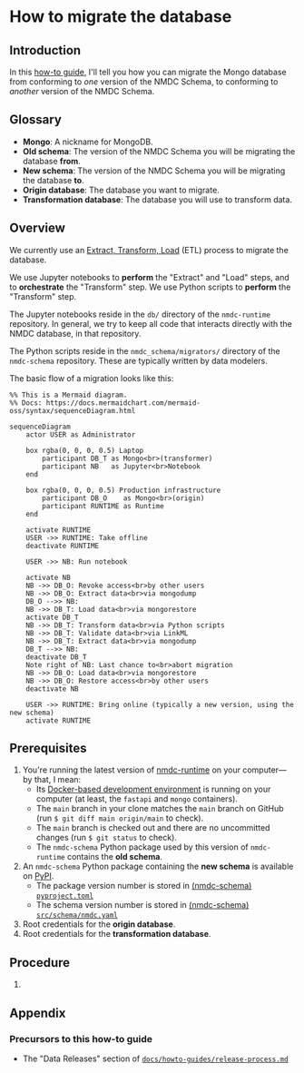 # How to migrate the database

## Introduction

In this [how-to guide](https://diataxis.fr/how-to-guides/), I'll tell you how you can migrate the Mongo database from conforming to _one_ version of the NMDC Schema, to conforming to _another_ version of the NMDC Schema.

## Glossary

- **Mongo**: A nickname for MongoDB.
- **Old schema**: The version of the NMDC Schema you will be migrating the database **from**.
- **New schema**: The version of the NMDC Schema you will be migrating the database **to**.
- **Origin database**: The database you want to migrate.
- **Transformation database**: The database you will use to transform data.

## Overview

We currently use an [Extract, Transform, Load](https://en.wikipedia.org/wiki/Extract,_transform,_load) (ETL) process to migrate the database.

We use Jupyter notebooks to **perform** the "Extract" and "Load" steps, and to **orchestrate** the "Transform" step. We use Python scripts to **perform** the "Transform" step.

The Jupyter notebooks reside in the `db/` directory of the `nmdc-runtime` repository. In general, we try to keep all code that interacts directly with the NMDC database, in that repository.

The Python scripts reside in the `nmdc_schema/migrators/` directory of the `nmdc-schema` repository. These are typically written by data modelers.

The basic flow of a migration looks like this:

```mermaid
%% This is a Mermaid diagram.
%% Docs: https://docs.mermaidchart.com/mermaid-oss/syntax/sequenceDiagram.html

sequenceDiagram
    actor USER as Administrator

    box rgba(0, 0, 0, 0.5) Laptop
        participant DB_T as Mongo<br>(transformer)
        participant NB   as Jupyter<br>Notebook
    end

    box rgba(0, 0, 0, 0.5) Production infrastructure
        participant DB_O    as Mongo<br>(origin)
        participant RUNTIME as Runtime
    end

    activate RUNTIME
    USER ->> RUNTIME: Take offline
    deactivate RUNTIME

    USER ->> NB: Run notebook

    activate NB
    NB ->> DB_O: Revoke access<br>by other users
    NB ->> DB_O: Extract data<br>via mongodump
    DB_O -->> NB: 
    NB ->> DB_T: Load data<br>via mongorestore
    activate DB_T
    NB ->> DB_T: Transform data<br>via Python scripts
    NB ->> DB_T: Validate data<br>via LinkML
    NB ->> DB_T: Extract data<br>via mongodump
    DB_T -->> NB: 
    deactivate DB_T
    Note right of NB: Last chance to<br>abort migration
    NB ->> DB_O: Load data<br>via mongorestore
    NB ->> DB_O: Restore access<br>by other users
    deactivate NB

    USER ->> RUNTIME: Bring online (typically a new version, using the new schema)
    activate RUNTIME
```

## Prerequisites

<!-- FIXME: This is at least partially obsolete. -->

1. You're running the latest version of [nmdc-runtime](https://github.com/microbiomedata/nmdc-runtime) on your computer—by that, I mean:
    - Its [Docker-based development environment](https://github.com/microbiomedata/nmdc-runtime/blob/main/docker-compose.yml) is running on your computer (at least, the `fastapi` and `mongo` containers).
    - The `main` branch in your clone matches the `main` branch on GitHub (run `$ git diff main origin/main` to check).
    - The `main` branch is checked out and there are no uncommitted changes (run `$ git status` to check).
    - The `nmdc-schema` Python package used by this version of `nmdc-runtime` contains the **old schema**.
1. An `nmdc-schema` Python package containing the **new schema** is available on [PyPI](https://pypi.org/project/nmdc-schema/).
    - The package version number is stored in [(nmdc-schema) `pyproject.toml`](https://github.com/microbiomedata/nmdc-schema/blob/main/pyproject.toml#L13)
    - The schema version number is stored in [(nmdc-schema) `src/schema/nmdc.yaml`](https://github.com/microbiomedata/nmdc-schema/blob/main/src/schema/nmdc.yaml#L22)
1. Root credentials for the **origin database**.
1. Root credentials for the **transformation database**.

## Procedure

<!-- TODO: Write this. Consider moving the above Mermaid chart to here. -->

1. 

## Appendix

### Precursors to this how-to guide

- The "Data Releases" section of [`docs/howto-guides/release-process.md`](./release-process.md)
